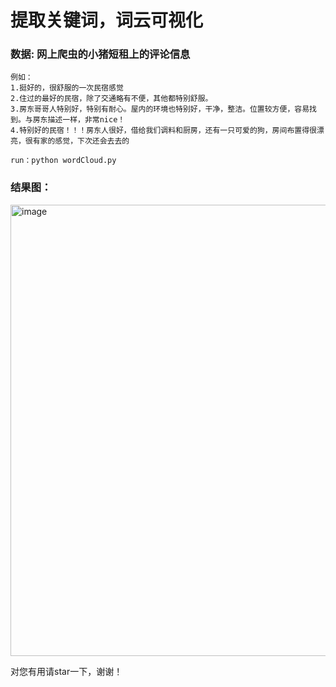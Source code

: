 # 提取关键词，词云可视化
### 数据: 网上爬虫的小猪短租上的评论信息
```
例如：
1.挺好的，很舒服的一次民宿感觉
2.住过的最好的民宿，除了交通略有不便，其他都特别舒服。
3.房东哥哥人特别好，特别有耐心。屋内的环境也特别好，干净，整洁。位置较方便，容易找到。与房东描述一样，非常nice！
4.特别好的民宿！！！房东人很好，借给我们调料和厨房，还有一只可爱的狗，房间布置得很漂亮，很有家的感觉，下次还会去去的
```

```run：python wordCloud.py```

### 结果图：
<img width="722" alt="image" src="https://user-images.githubusercontent.com/56249874/136093202-dc51a231-6b45-4b58-9417-e89d56e3dbbd.png">

对您有用请star一下，谢谢！
